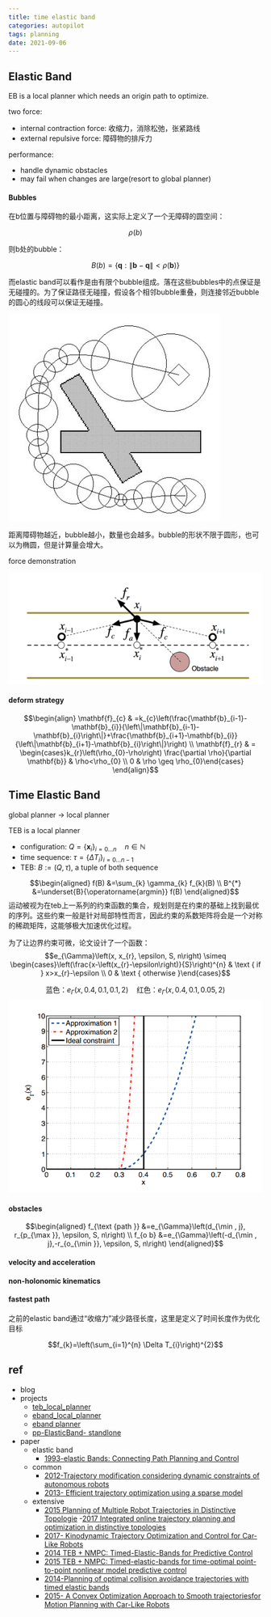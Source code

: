 ```yaml
---
title: time elastic band 
categories: autopilot
tags: planning
date: 2021-09-06
---
```


## Elastic Band

EB is a local planner which needs an origin path to optimize.

two force:

- internal contraction force: 收缩力，消除松弛，张紧路线
- external repulsive force: 障碍物的排斥力

performance:

- handle dynamic obstacles
- may fail when changes are large(resort to global planner)

#### Bubbles

在b位置与障碍物的最小距离，这实际上定义了一个无障碍的圆空间：

$$\rho(b)$$

则b处的bubble：

$$B(b)=\{\mathbf{q}:\|\mathbf{b}-\mathbf{q}\|<\rho(\mathbf{b})\}$$

而elastic band可以看作是由有限个bubble组成。落在这些bubbles中的点保证是无碰撞的。为了保证路径无碰撞，假设各个相邻bubble重叠，则连接邻近bubble的圆心的线段可以保证无碰撞。

![](imgs/teb_bubbles.jpg)

距离障碍物越近，bubble越小，数量也会越多。bubble的形状不限于圆形，也可以为椭圆，但是计算量会增大。

force demonstration

![eb_force](imgs/eb_force.png)

#### deform strategy

$$\begin{align}
\mathbf{f}_{c} & =k_{c}\left(\frac{\mathbf{b}_{i-1}-\mathbf{b}_{i}}{\left\|\mathbf{b}_{i-1}-\mathbf{b}_{i}\right\|}+\frac{\mathbf{b}_{i+1}-\mathbf{b}_{i}}{\left\|\mathbf{b}_{i+1}-\mathbf{b}_{i}\right\|}\right)  \\
\mathbf{f}_{r} & = \begin{cases}k_{r}\left(\rho_{0}-\rho\right) \frac{\partial \rho}{\partial \mathbf{b}} & \rho<\rho_{0} \\ 0 & \rho \geq \rho_{0}\end{cases}
\end{align}$$



## Time Elastic Band

global planner -> local planner

TEB is a local planner

- configuration: $Q=\left\{\mathbf{x}_{i}\right\}_{i=0 \ldots n} \quad n \in \mathbb{N}$
- time sequence: $\tau=\left\{\Delta T_{i}\right\}_{i=0 \ldots n-1}$
- TEB: $B:=(Q, \tau)$, a tuple of both sequence

$$\begin{aligned}
f(B) &=\sum_{k} \gamma_{k} f_{k}(B) \\
B^{*} &=\underset{B}{\operatorname{argmin}} f(B)
\end{aligned}$$
运动被视为在teb上一系列的约束函数的集合，规划则是在约束的基础上找到最优的序列。这些约束一般是针对局部特性而言，因此约束的系数矩阵将会是一个对称的稀疏矩阵，这能够极大加速优化过程。


为了让边界约束可微，论文设计了一个函数：
$$e_{\Gamma}\left(x, x_{r}, \epsilon, S, n\right) \simeq \begin{cases}\left(\frac{x-\left(x_{r}-\epsilon\right)}{S}\right)^{n} & \text { if } x>x_{r}-\epsilon \\ 0 & \text { otherwise }\end{cases}$$

$$\text{蓝色：}e_{\Gamma}(x,0.4,0.1, 0.1, 2) \quad \text{红色：}e_{\Gamma}(x,0.4,0.1, 0.05, 2)$$
![teb1.png](imgs/teb1.png)

#### obstacles


$$\begin{aligned}
f_{\text {path }} &=e_{\Gamma}\left(d_{\min , j}, r_{p_{\max }}, \epsilon, S, n\right) \\
f_{o b} &=e_{\Gamma}\left(-d_{\min , j},-r_{o_{\min }}, \epsilon, S, n\right)
\end{aligned}$$

#### velocity and acceleration

#### non-holonomic kinematics

#### fastest path

之前的elastic band通过“收缩力”减少路径长度，这里是定义了时间长度作为优化目标

$$f_{k}=\left(\sum_{i=1}^{n} \Delta T_{i}\right)^{2}$$







## ref

- blog
- projects
    - [teb_local_planner](https://github.com/rst-tu-dortmund/teb_local_planner)
    - [eband_local_planner](https://github.com/utexas-bwi/eband_local_planner)
    - [eband planner](https://github.com/bhaskara/eband_planner)
    - [pp-ElasticBand- standlone](https://github.com/youmnam/pp-ElasticBand)
- paper
    - elastic band
        - [1993-elastic Bands: Connecting Path Planning and Control]()
    - common
        - [2012-Trajectory modification considering dynamic constraints of autonomous robots]()
        - [2013-  Efficient trajectory optimization using a sparse model]()
    - extensive
        - [2015 Planning of Multiple Robot Trajectories in Distinctive Topologie]()
        -[2017 Integrated online trajectory planning and optimization in distinctive topologies]()
        - [2017- Kinodynamic Trajectory Optimization and Control for Car-Like Robots]()
        - [2014 TEB + NMPC: Timed-Elastic-Bands for Predictive Control]()
        - [2015 TEB + NMPC: Timed-elastic-bands for time-optimal point-to-point nonlinear model predictive control]()
        - [2014-Planning of optimal collision avoidance trajectories with timed elastic bands]()
        - [2015- A Convex Optimization Approach to Smooth  trajectoriesfor Motion Planning with Car-Like Robots ]()